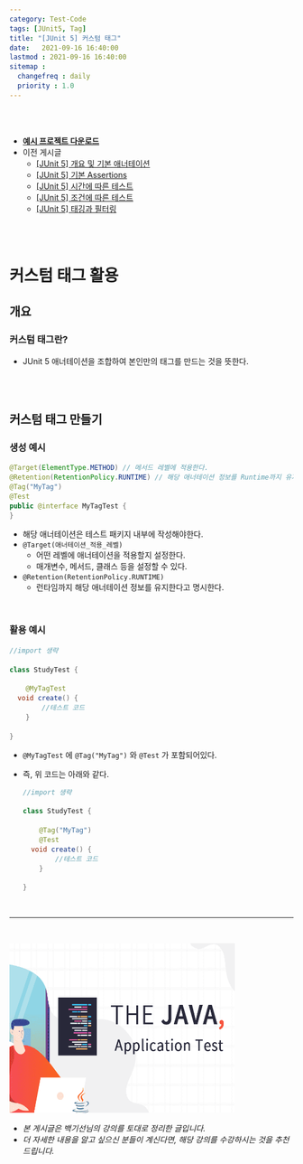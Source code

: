 ```yaml
---
category: Test-Code
tags: [JUnit5, Tag]
title: "[JUnit 5] 커스텀 태그"
date:   2021-09-16 16:40:00 
lastmod : 2021-09-16 16:40:00
sitemap :
  changefreq : daily
  priority : 1.0
---
```


<br/><br/>

- **[예시 프로젝트 다운로드](https://github.com/TaegyunWoo/Spring-Test-Code-Example)**
- 이전 게시글
    - [[JUnit 5] 개요 및 기본 애너테이션](https://taegyunwoo.github.io/test-framework/TestFramework_JUnit5_SummaryAndBasicAnnotation)
    - [[JUnit 5] 기본 Assertions](https://taegyunwoo.github.io/test-framework/TestFramework_JUnit5_BasicAssertions)
    - [[JUnit 5] 시간에 따른 테스트](https://taegyunwoo.github.io/test-framework/TestFramework_JUnit5_TimeAssertions)
    - [[JUnit 5] 조건에 따른 테스트](https://taegyunwoo.github.io/test-framework/TestFramework_JUnit5_ConditionalAssertions)
    - [[JUnit 5] 태깅과 필터링](https://taegyunwoo.github.io/test-framework/TestFramework_JUnit5_Tagging)

<br/><br/>

# 커스텀 태그 활용

## 개요

### 커스텀 태그란?

- JUnit 5 애너테이션을 조합하여 본인만의 태그를 만드는 것을 뜻한다.

<br/><br/>

## 커스텀 태그 만들기

### 생성 예시

```java
@Target(ElementType.METHOD) // 메서드 레벨에 적용한다.
@Retention(RetentionPolicy.RUNTIME) // 해당 애너테이션 정보를 Runtime까지 유지한다.
@Tag("MyTag")
@Test
public @interface MyTagTest {
}
```

- 해당 애너테이션은 테스트 패키지 내부에 작성해야한다.
- `@Target(애너테이션_적용_레벨)`
    - 어떤 레벨에 애너테이션을 적용할지 설정한다.
    - 매개변수, 메서드, 클래스 등을 설정할 수 있다.
- `@Retention(RetentionPolicy.RUNTIME)`
    - 런타임까지 해당 애너테이션 정보를 유지한다고 명시한다.

<br/>

### 활용 예시

```java
//import 생략

class StudyTest {
	
	@MyTagTest
  void create() {
		//테스트 코드
	}
 
}
```

- `@MyTagTest` 에 `@Tag("MyTag")` 와 `@Test` 가 포함되어있다.
- 즉, 위 코드는 아래와 같다.

    ```java
    //import 생략

    class StudyTest {
    	
    	@Tag("MyTag")
    	@Test
      void create() {
    		//테스트 코드
    	}
     
    }
    ```

<br>

---

<br>

<a href="https://inf.run/htNB"><img src="/assets/img/Inflearn_Java_Test/logo.png" width="400px" height="300px"></a>

- *본 게시글은 백기선님의 강의를 토대로 정리한 글입니다.*
- *더 자세한 내용을 알고 싶으신 분들이 계신다면, 해당 강의를 수강하시는 것을 추천드립니다.*